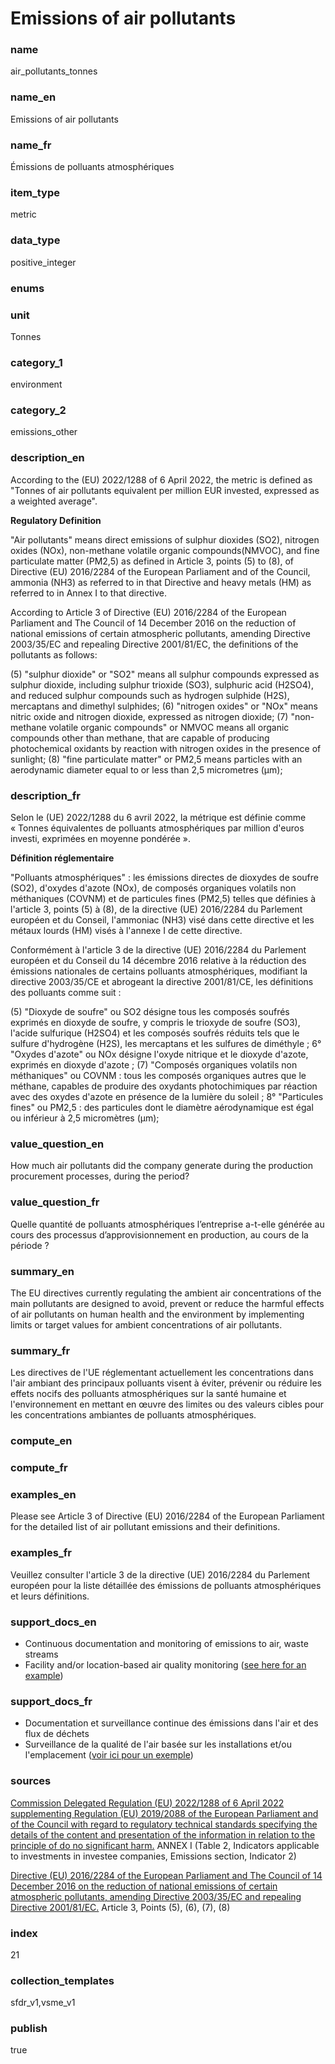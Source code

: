 # Emissions of air pollutants

### name

air_pollutants_tonnes

### name_en

Emissions of air pollutants

### name_fr

Émissions de polluants atmosphériques

### item_type

metric

### data_type

positive_integer

### enums



### unit

Tonnes

### category_1

environment

### category_2

emissions_other

### description_en

According to the (EU) 2022/1288 of 6 April 2022, the metric is defined as "Tonnes of air pollutants equivalent per million EUR invested, expressed as a weighted average".

**Regulatory Definition**

"Air pollutants" means direct emissions of sulphur dioxides (SO2), nitrogen oxides (NOx), non-methane volatile organic compounds(NMVOC), and fine particulate matter (PM2,5) as defined in Article 3, points (5) to (8), of Directive (EU) 2016/2284 of the European Parliament and of the Council, ammonia (NH3) as referred to in that Directive and heavy metals (HM) as referred to in Annex I to that directive.

According to Article 3 of Directive (EU) 2016/2284 of the European Parliament and The Council of 14 December 2016 on the reduction of national emissions of certain atmospheric pollutants, amending Directive 2003/35/EC and repealing Directive 2001/81/EC, the definitions of the pollutants as follows:

(5) "sulphur dioxide" or "SO2" means all sulphur compounds expressed as sulphur dioxide, including sulphur trioxide (SO3), sulphuric acid (H2SO4), and reduced sulphur compounds such as hydrogen sulphide (H2S), mercaptans and dimethyl sulphides;
(6) "nitrogen oxides" or "NOx" means nitric oxide and nitrogen dioxide, expressed as nitrogen dioxide;
(7) "non-methane volatile organic compounds" or NMVOC means all organic compounds other than methane, that are capable of producing photochemical oxidants by reaction with nitrogen oxides in the presence of sunlight;
(8) "fine particulate matter" or PM2,5 means particles with an aerodynamic diameter equal to or less than 2,5 micrometres (μm);

### description_fr

Selon le (UE) 2022/1288 du 6 avril 2022, la métrique est définie comme « Tonnes équivalentes de polluants atmosphériques par million d'euros investi, exprimées en moyenne pondérée ».

**Définition réglementaire**

"Polluants atmosphériques" : les émissions directes de dioxydes de soufre (SO2), d'oxydes d'azote (NOx), de composés organiques volatils non méthaniques (COVNM) et de particules fines (PM2,5) telles que définies à l'article 3, points (5) à (8), de la directive (UE) 2016/2284 du Parlement européen et du Conseil, l'ammoniac (NH3) visé dans cette directive et les métaux lourds (HM) visés à l'annexe I de cette directive.

Conformément à l'article 3 de la directive (UE) 2016/2284 du Parlement européen et du Conseil du 14 décembre 2016 relative à la réduction des émissions nationales de certains polluants atmosphériques, modifiant la directive 2003/35/CE et abrogeant la directive 2001/81/CE, les définitions des polluants comme suit :

(5) "Dioxyde de soufre" ou SO2 désigne tous les composés soufrés exprimés en dioxyde de soufre, y compris le trioxyde de soufre (SO3), l'acide sulfurique (H2SO4) et les composés soufrés réduits tels que le sulfure d'hydrogène (H2S), les mercaptans et les sulfures de diméthyle ;
6° "Oxydes d'azote" ou NOx désigne l'oxyde nitrique et le dioxyde d'azote, exprimés en dioxyde d'azote ;
(7) "Composés organiques volatils non méthaniques" ou COVNM : tous les composés organiques autres que le méthane, capables de produire des oxydants photochimiques par réaction avec des oxydes d'azote en présence de la lumière du soleil ;
8° "Particules fines" ou PM2,5 : des particules dont le diamètre aérodynamique est égal ou inférieur à 2,5 micromètres (μm);
 

### value_question_en

How much air pollutants did the company generate during the production procurement processes, during the period?

### value_question_fr

Quelle quantité de polluants atmosphériques l’entreprise a-t-elle générée au cours des processus d’approvisionnement en production, au cours de la période ?

### summary_en

The EU directives currently regulating the ambient air concentrations of the main pollutants are designed to avoid, prevent or reduce the harmful effects of air pollutants on human health and the environment by implementing limits or target values for ambient concentrations of air pollutants.

### summary_fr

Les directives de l'UE réglementant actuellement les concentrations dans l'air ambiant des principaux polluants visent à éviter, prévenir ou réduire les effets nocifs des polluants atmosphériques sur la santé humaine et l'environnement en mettant en œuvre des limites ou des valeurs cibles pour les concentrations ambiantes de polluants atmosphériques.

### compute_en


### compute_fr


### examples_en

Please see Article 3 of Directive (EU) 2016/2284 of the European Parliament for the detailed list of air pollutant emissions and their definitions.

### examples_fr

Veuillez consulter l'article 3 de la directive (UE) 2016/2284 du Parlement européen pour la liste détaillée des émissions de polluants atmosphériques et leurs définitions.

### support_docs_en

- Continuous documentation and monitoring of emissions to air, waste streams
- Facility and/or location-based air quality monitoring ([see here for an example](https://www.clarity.io/))


### support_docs_fr

- Documentation et surveillance continue des émissions dans l'air et des flux de déchets
- Surveillance de la qualité de l'air basée sur les installations et/ou l'emplacement ([voir ici pour un exemple](https://www.clarity.io/))

### sources

[Commission Delegated Regulation (EU) 2022/1288 of 6 April 2022 supplementing Regulation (EU) 2019/2088 of the European Parliament and of the Council with regard to regulatory technical standards specifying the details of the content and presentation of the information in relation to the principle of do no significant harm.](https://eur-lex.europa.eu/eli/reg_del/2022/1288/oj)
ANNEX I (Table 2, Indicators applicable to investments in investee companies, Emissions section, Indicator 2)

[Directive (EU) 2016/2284 of the European Parliament and The Council of 14 December 2016 on the reduction of national emissions of certain atmospheric pollutants, amending Directive 2003/35/EC and repealing Directive 2001/81/EC.](https://eur-lex.europa.eu/legal-content/EN/TXT/?uri=uriserv%3AOJ.L_.2016.344.01.0001.01.ENG)
Article 3, Points (5), (6), (7), (8)


            
### index

21

### collection_templates

sfdr_v1,vsme_v1

### publish

true
